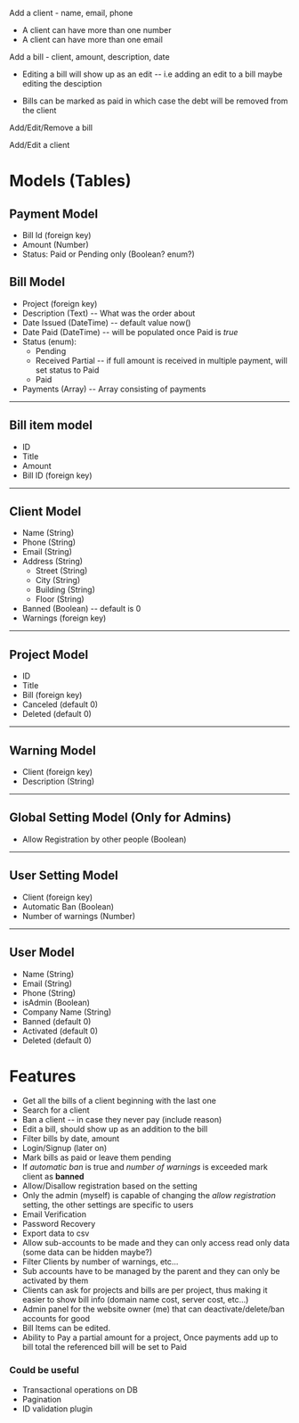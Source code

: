 Add a client - name, email, phone

- A client can have more than one number
- A client can have more than one email

Add a bill - client, amount, description, date

- Editing a bill will show up as an edit -- i.e adding an edit to a bill maybe editing the desciption

- Bills can be marked as paid in which case the debt will be removed from the client

Add/Edit/Remove a bill

Add/Edit a client

# Models (Tables)

## Payment Model

- Bill Id (foreign key)
- Amount (Number)
- Status: Paid or Pending only (Boolean? enum?)

## Bill Model

- Project (foreign key)
- Description (Text) -- What was the order about
- Date Issued (DateTime) -- default value now()
- Date Paid (DateTime) -- will be populated once Paid is _true_
- Status (enum):
  - Pending
  - Received Partial -- if full amount is received in multiple payment, will set status to Paid
  - Paid
- Payments (Array) -- Array consisting of payments

---

## Bill item model

- ID
- Title
- Amount
- Bill ID (foreign key)

---

## Client Model

- Name (String)
- Phone (String)
- Email (String)
- Address (String)
  - Street (String)
  - City (String)
  - Building (String)
  - Floor (String)
- Banned (Boolean) -- default is 0
- Warnings (foreign key)

---

## Project Model

- ID
- Title
- Bill (foreign key)
- Canceled (default 0)
- Deleted (default 0)

---

## Warning Model

- Client (foreign key)
- Description (String)

---

## Global Setting Model (Only for **Admins**)

- Allow Registration by other people (Boolean)

---

## User Setting Model

- Client (foreign key)
- Automatic Ban (Boolean)
- Number of warnings (Number)

---

## User Model

- Name (String)
- Email (String)
- Phone (String)
- isAdmin (Boolean)
- Company Name (String)
- Banned (default 0)
- Activated (default 0)
- Deleted (default 0)

# Features

- Get all the bills of a client beginning with the last one
- Search for a client
- Ban a client -- in case they never pay (include reason)
- Edit a bill, should show up as an addition to the bill
- Filter bills by date, amount
- Login/Signup (later on)
- Mark bills as paid or leave them pending
- If _automatic ban_ is true and _number of warnings_ is exceeded mark client as **banned**
- Allow/Disallow registration based on the setting
- Only the admin (myself) is capable of changing the _allow registration_ setting, the other settings are specific to users
- Email Verification
- Password Recovery
- Export data to csv
- Allow sub-accounts to be made and they can only access read only data (some data can be hidden maybe?)
- Filter Clients by number of warnings, etc...
- Sub accounts have to be managed by the parent and they can only be activated by them
- Clients can ask for projects and bills are per project, thus making it easier to show bill info (domain name cost, server cost, etc...)
- Admin panel for the website owner (me) that can deactivate/delete/ban accounts for good
- Bill Items can be edited.
- Ability to Pay a partial amount for a project, Once payments add up to bill total the referenced bill will be set to Paid

### Could be useful

- Transactional operations on DB
- Pagination
- ID validation plugin

